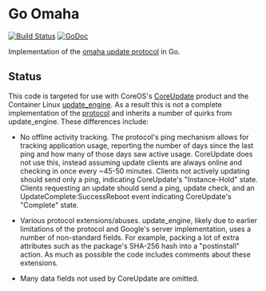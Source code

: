 # Go Omaha

[![Build Status](https://travis-ci.org/coreos/go-omaha.svg?branch=master)](https://travis-ci.org/coreos/go-omaha)
[![GoDoc](https://godoc.org/github.com/coreos/go-omaha/omaha?status.svg)](https://godoc.org/github.com/coreos/go-omaha/omaha)

Implementation of the [omaha update protocol](https://github.com/google/omaha) in Go.

## Status

This code is targeted for use with CoreOS's [CoreUpdate](https://coreos.com/products/coreupdate/) product and the Container Linux [update_engine](https://github.com/coreos/update_engine).
As a result this is not a complete implementation of the [protocol](https://github.com/google/omaha/blob/master/doc/ServerProtocolV3.md) and inherits a number of quirks from update_engine.
These differences include:

 - No offline activity tracking.
   The protocol's ping mechanism allows for tracking application usage, reporting the number of days since the last ping and how many of those days saw active usage.
   CoreUpdate does not use this, instead assuming update clients are always online and checking in once every ~45-50 minutes.
   Clients not actively updating should send only a ping, indicating CoreUpdate's "Instance-Hold" state.
   Clients requesting an update should send a ping, update check, and an UpdateComplete:SuccessReboot event indicating CoreUpdate's "Complete" state.

 - Various protocol extensions/abuses.
   update_engine, likely due to earlier limitations of the protocol and Google's server implementation, uses a number of non-standard fields.
   For example, packing a lot of extra attributes such as the package's SHA-256 hash into a "postinstall" action.
   As much as possible the code includes comments about these extensions.

 - Many data fields not used by CoreUpdate are omitted.
